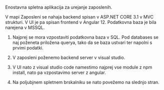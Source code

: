 Enostavna spletna aplikacija za urejanje zaposlenih. 


V mapi Zaposleni se nahaja backend spisan v ASP.NET CORE 3.1 v MVC strukturi.
V UI je pa spisan frontend v Angular 12.
Podatkovna baza je bila narejena v MSSQL.

1. Najprej se mora vzpostaviti podatkovna baza v SQL. Pod databases se naj poženeta priložena querya, tako da se baza ustvari
   ter napolni s prvimi podatki.

2. V zaposleni poženemo backend server v visual studio.

3. V UI nato z visual studio code namestimo najprej vse module z npm install, nato pa vzpostavimo server z angular.

4. Na poljubjnem spletnem brskalniku se nato povežemo na slednjo stran.
